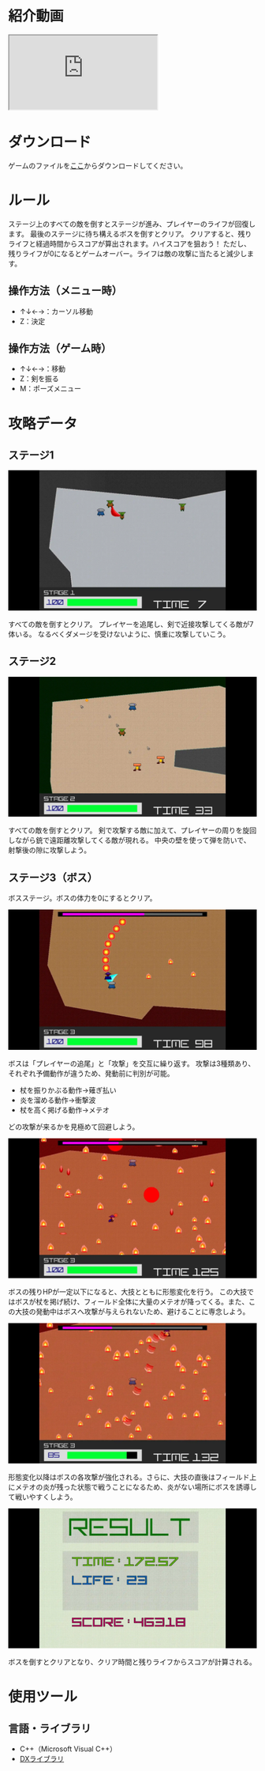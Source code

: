 # 紹介動画

<iframe src="https://www.youtube.com/embed/YzqFIVbV4-c" title="YouTube video player" allow="accelerometer; autoplay; clipboard-write; encrypted-media; gyroscope; picture-in-picture" allowFullScreen></iframe>

# ダウンロード

ゲームのファイルを[ここ](https://www.dropbox.com/sh/h23lhcyl0cwjlh5/AADIuiV0vj4hXrInV_j6YmOqa?dl=0)からダウンロードしてください。

# ルール

ステージ上のすべての敵を倒すとステージが進み、プレイヤーのライフが回復します。
最後のステージに待ち構えるボスを倒すとクリア。
クリアすると、残りライフと経過時間からスコアが算出されます。ハイスコアを狙おう！
ただし、残りライフが0になるとゲームオーバー。ライフは敵の攻撃に当たると減少します。

## 操作方法（メニュー時）

- ↑↓←→：カーソル移動
- Z：決定

## 操作方法（ゲーム時）

- ↑↓←→：移動
- Z：剣を振る
- M：ポーズメニュー

# 攻略データ

## ステージ1

![ステージ1](stage1.webp)

すべての敵を倒すとクリア。
プレイヤーを追尾し、剣で近接攻撃してくる敵が7体いる。 なるべくダメージを受けないように、慎重に攻撃していこう。

## ステージ2

![ステージ2](stage2.webp)

すべての敵を倒すとクリア。
剣で攻撃する敵に加えて、プレイヤーの周りを旋回しながら銃で遠距離攻撃してくる敵が現れる。
中央の壁を使って弾を防いで、射撃後の隙に攻撃しよう。

## ステージ3（ボス）

ボスステージ。ボスの体力を0にするとクリア。

![ステージ3](stage3-1.webp)

ボスは「プレイヤーの追尾」と「攻撃」を交互に繰り返す。
攻撃は3種類あり、それぞれ予備動作が違うため、発動前に判別が可能。

- 杖を振りかぶる動作→薙ぎ払い
- 炎を溜める動作→衝撃波
- 杖を高く掲げる動作→メテオ

どの攻撃が来るかを見極めて回避しよう。

![ステージ3 ボス覚醒後1](stage3-2.webp)

ボスの残りHPが一定以下になると、大技とともに形態変化を行う。
この大技ではボスが杖を掲げ続け、フィールド全体に大量のメテオが降ってくる。また、この大技の発動中はボスへ攻撃が与えられないため、避けることに専念しよう。

![ステージ3 ボス覚醒後2](stage3-3.webp)

形態変化以降はボスの各攻撃が強化される。さらに、大技の直後はフィールド上にメテオの炎が残った状態で戦うことになるため、炎がない場所にボスを誘導して戦いやすくしよう。

![リザルト](result.webp)

ボスを倒すとクリアとなり、クリア時間と残りライフからスコアが計算される。

# 使用ツール

## 言語・ライブラリ

- C++（Microsoft Visual C++）
- [DXライブラリ](https://dxlib.xsrv.jp/)
